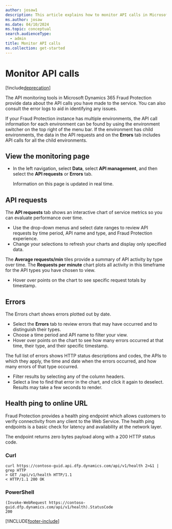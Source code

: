 ```yaml
---
author: josaw1
description: This article explains how to monitor API calls in Microsoft Dynamics 365 Fraud Protection.
ms.author: josaw
ms.date: 04/10/2024
ms.topic: conceptual
search.audienceType:
  - admin
title: Monitor API calls
ms.collection: get-started
---
```


# Monitor API calls

[!include[deprecation](includes/deprecation.md)]

The API monitoring tools in Microsoft Dynamics 365 Fraud Protection provide data about the API calls you have made to the service. You can also consult the error logs to aid in identifying any issues. 

If your Fraud Protection instance has multiple environments, the API call information for each environment can be found by using the environment switcher on the top right of the menu bar. If the environment has child environments, the data in the API requests and on the **Errors** tab includes API calls for all the child environments. 

## View the monitoring page

- In the left navigation, select **Data**, select **API management**, and then select the **API requests** or **Errors** tab. 

    Information on this page is updated in real time.

## API requests

The **API requests** tab shows an interactive chart of service metrics so you can evaluate performance over time.

- Use the drop-down menus and select date ranges to review API requests by time period, API name and type, and Fraud Protection experience. 
- Change your selections to refresh your charts and display only specified data.

The **Average requests/min** tiles provide a summary of API activity by type over time. The **Requests per minute** chart plots all activity in this timeframe for the API types you have chosen to view.

- Hover over points on the chart to see specific request totals by timestamp. 

## Errors

The Errors chart shows errors plotted out by date. 

- Select the **Errors** tab to review errors that may have occurred and to distinguish their types. 
- Choose a time period and API name to filter your view.
- Hover over points on the chart to see how many errors occurred at that time, their type, and their specific timestamp.

The full list of errors shows HTTP status descriptions and codes, the APIs to which they apply, the time and date when the errors occurred, and how many errors of that type occurred. 

- Filter results by selecting any of the column headers. 
- Select a line to find that error in the chart, and click it again to deselect. Results may take a few seconds to render. 

## Health ping to online URL

Fraud Protection provides a health ping endpoint which allows customers to verify connectivity from any client to the Web Service. The health ping endpoints is a basic check for latency and availability at the network layer.  

The endpoint returns zero bytes payload along with a 200 HTTP status code.

### Curl

```
curl https://contoso-guid.api.dfp.dynamics.com/api/v1/health 2>&1 | grep HTTP
> GET /api/v1/health HTTP/1.1
< HTTP/1.1 200 OK
```

### PowerShell

```
(Invoke-WebRequest https://contoso-guid.dfp.dynamics.com/api/v1/health).StatusCode
200
```

[!INCLUDE[footer-include](includes/footer-banner.md)]
